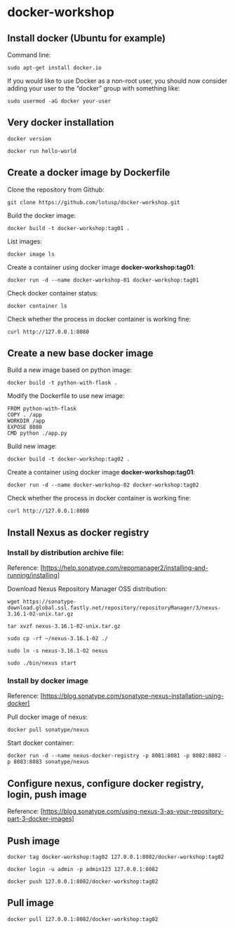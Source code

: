 # docker-workshop

## Install docker (Ubuntu for example)
Command line:

	sudo apt-get install docker.io

If you would like to use Docker as a non-root user, you should now consider adding your user to the “docker” group with something like:

	sudo usermod -aG docker your-user

## Very docker installation

	docker version

	docker run hello-world

## Create a docker image by Dockerfile
Clone the repository from Github:

	git clone https://github.com/lotusp/docker-workshop.git

Build the docker image:

	docker build -t docker-workshop:tag01 .

List images:

	docker image ls

Create a container using docker image **docker-workshop:tag01**:

	docker run -d --name docker-workshop-01 docker-workshop:tag01

Check docker container status:

	docker container ls

Check whether the process in docker container is working fine:

	curl http://127.0.0.1:8080

## Create a new base docker image
Build a new image based on python image:

	docker build -t python-with-flask .

Modify the Dockerfile to use new image:
	
	FROM python-with-flask
	COPY . /app
	WORKDIR /app
	EXPOSE 8080
	CMD python ./app.py
	

Build new image:

	docker build -t docker-workshop:tag02 .

Create a container using docker image **docker-workshop:tag01**:

	docker run -d --name docker-workshop-02 docker-workshop:tag02

Check whether the process in docker container is working fine:

	curl http://127.0.0.1:8080


## Install Nexus as docker registry

### Install by distribution archive file:
Reference: [https://help.sonatype.com/repomanager2/installing-and-running/installing]

Download Nexus Repository Manager OSS distribution:

	wget https://sonatype-download.global.ssl.fastly.net/repository/repositoryManager/3/nexus-3.16.1-02-unix.tar.gz

	tar xvzf nexus-3.16.1-02-unix.tar.gz

	sudo cp -rf ~/nexus-3.16.1-02 ./

	sudo ln -s nexus-3.16.1-02 nexus

	sudo ./bin/nexus start

### Install by docker image
Reference: [https://blog.sonatype.com/sonatype-nexus-installation-using-docker]

Pull docker image of nexus:

	docker pull sonatype/nexus

Start docker container:

	docker run -d --name nexus-docker-registry -p 8081:8081 -p 8082:8082 -p 8083:8083 sonatype/nexus

## Configure nexus, configure docker registry, login, push image

Reference: [https://blog.sonatype.com/using-nexus-3-as-your-repository-part-3-docker-images]

## Push image

	docker tag docker-workshop:tag02 127.0.0.1:8082/docker-workshop:tag02

	docker login -u admin -p admin123 127.0.0.1:8082

	docker push 127.0.0.1:8082/docker-workshop:tag02

## Pull image

	docker pull 127.0.0.1:8082/docker-workshop:tag02
